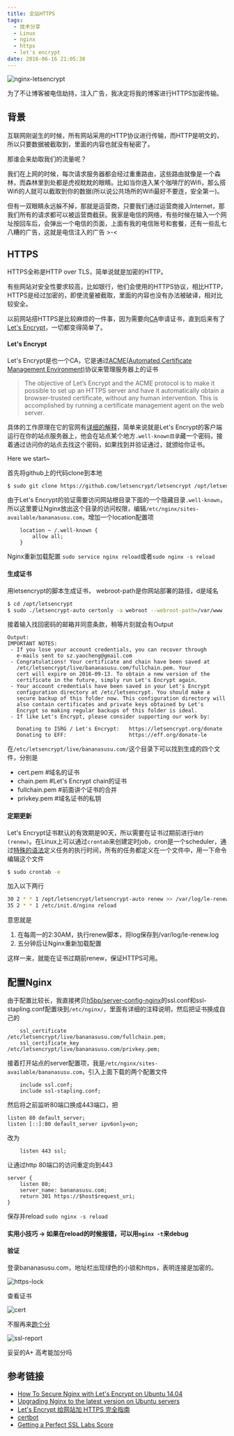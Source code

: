 ```yaml
---
title: 全站HTTPS
tags:
  - 技术分享
  - Linux
  - nginx
  - https
  - let's encrypt
date: 2016-06-16 21:05:38
---
```



![nginx-letsencrypt](/images/https-with-lets-encrypt/nginx-letsencrypt-min.png "Let's Encrypt secure our website with Nginx")

为了不让博客被电信劫持，注入广告，我决定将我的博客进行HTTPS加密传输。

<!-- more -->

## 背景

互联网刚诞生的时候，所有网站采用的HTTP协议进行传输，而HTTP是明文的，所以只要数据被截取到，里面的内容也就没有秘密了。

那谁会来劫取我们的流量呢？

我们在上网的时候，每次请求服务器都会经过重重路由，这些路由就像是一个森林，而森林里到处都是虎视眈眈的眼睛。比如当你连入某个咖啡厅的Wifi，那么搭Wifi的人就可以截取到你的数据(所以说公共场所的Wifi最好不要连，安全第一)。

但有一双眼睛永远躲不掉，那就是运营商，只要我们通过运营商接入Internet，那我们所有的请求都可以被运营商截获。我家是电信的网络，有些时候在输入一个网址按回车后，会弹出一个电信的页面，上面有我的电信账号和套餐，还有一些乱七八糟的广告，这就是电信注入的广告 >-<

## HTTPS
HTTPS全称是HTTP over TLS，简单说就是加密的HTTP。

有些网站对安全性要求较高，比如银行，他们会使用的HTTPS协议，相比HTTP，HTTPS是经过加密的，即使流量被截取，里面的内容也没有办法被破译，相对比较安全。

以前网站搭HTTPS是比较麻烦的一件事，因为需要向[CA](https://en.wikipedia.org/wiki/Certificate_authority)申请证书，直到后来有了[Let's Encrypt](https://letsencrypt.org/)，一切都变得简单了。

#### Let's Encrypt
Let's Encrypt是也一个CA，它是通过[ACME(Automated Certificate Management Environment)](https://github.com/letsencrypt/acme-spec)协议来管理服务器上的证书
>The objective of Let’s Encrypt and the ACME protocol is to make it possible to set up an HTTPS server and have it automatically obtain a browser-trusted certificate, without any human intervention. This is accomplished by running a certificate management agent on the web server.

具体的工作原理在它的官网有[详细的解释](https://letsencrypt.org/how-it-works/)，简单来说就是Let's Encrypt的客户端运行在你的站点服务器上，他会在站点某个地方`.well-known目录`藏一个密码，接着通过访问你的站点去找这个密码，如果找到并验证通过，就颁给你证书。

Here we start~

首先将github上的代码clone到本地

``` bash
$ sudo git clone https://github.com/letsencrypt/letsencrypt /opt/letsencrypt
```

由于Let's Encrypt的验证需要访问网站根目录下面的一个隐藏目录`.well-known`，所以这里要让Nginx放出这个目录的访问权限，编辑`/etc/nginx/sites-available/bananasusu.com`，增加一个location配置项

``` nginx
	location ~ /.well-known {
		allow all;
	}
```

Nginx重新加载配置 `sudo service nginx reload`或者`sudo nginx -s reload`

#### 生成证书
用letsencrypt的脚本生成证书， webroot-path是你网站部署的路径，d是域名
``` bash
$ cd /opt/letsencrypt
$ sudo ./letsencrypt-auto certonly -a webroot --webroot-path=/var/www -d bananasusu.com
```
接着输入找回密码的邮箱并同意条款，稍等片刻就会有Output

```
Output:
IMPORTANT NOTES:
 - If you lose your account credentials, you can recover through
   e-mails sent to sz.yaocheng@gmail.com
 - Congratulations! Your certificate and chain have been saved at
   /etc/letsencrypt/live/bananasusu.com/fullchain.pem. Your
   cert will expire on 2016-09-13. To obtain a new version of the
   certificate in the future, simply run Let's Encrypt again.
 - Your account credentials have been saved in your Let's Encrypt
   configuration directory at /etc/letsencrypt. You should make a
   secure backup of this folder now. This configuration directory will
   also contain certificates and private keys obtained by Let's
   Encrypt so making regular backups of this folder is ideal.
 - If like Let's Encrypt, please consider supporting our work by:

   Donating to ISRG / Let's Encrypt:   https://letsencrypt.org/donate
   Donating to EFF:                    https://eff.org/donate-le
```

在`/etc/letsencrypt/live/bananasusu.com/`这个目录下可以找到生成的四个文件，分别是
- cert.pem #域名的证书
- chain.pem #Let's Encrypt chain的证书
- fullchain.pem #前面讲个证书的合并
- privkey.pem #域名证书的私钥



#### 定期更新
Let's Encrypt证书默认的有效期是90天，所以需要在证书过期前进行`续约(renew)`。在Linux上可以通过`crontab`来创建定时job，cron是一个scheduler，通过[特殊的语法](http://www.corntab.com/pages/crontab-gui)定义任务的执行时间，所有的任务都定义在一个文件中，用一下命令编辑这个文件
```bash
$ sudo crontab -e
```
加入以下两行
```bash
30 2 * * 1 /opt/letsencrypt/letsencrypt-auto renew >> /var/log/le-renew.log
35 2 * * 1 /etc/init.d/nginx reload
```
意思就是
1. 在每周一的2:30AM，执行renew脚本，将log保存到/var/log/le-renew.log
2. 五分钟后让Nginx重新加载配置

这样一来，就能在证书过期前renew，保证HTTPS可用。

## 配置Nginx

由于配置比较长，我直接拷贝[h5bp/server-config-nginx](https://github.com/h5bp/server-configs-nginx/blob/master/h5bp/directive-only/)的ssl.conf和ssl-stapling.conf配置块到`/etc/nginx/`，里面有详细的注释说明，然后把证书换成自己的

``` nginx
    ssl_certificate /etc/letsencrypt/live/bananasusu.com/fullchain.pem;
    ssl_certificate_key /etc/letsencrypt/live/bananasusu.com/privkey.pem;
```

接着打开站点的server配置项，我是`/etc/nginx/sites-available/bananasusu.com`，引入上面下载的两个配置文件
``` nginx
	include ssl.conf;
	include ssl-stapling.conf;
```

然后将之前监听80端口换成443端口，把

``` nginx
listen 80 default_server;
listen [::]:80 default_server ipv6only=on;
```
改为
``` nginx
	listen 443 ssl;
```

让通过http 80端口的访问重定向到443

``` nginx
server {
	listen 80;
	server_name: bananasusu.com;
	return 301 https://$host$request_uri;
}
```

保存并reload `sudo nginx -s reload`

#### 实用小技巧 -> 如果在reload的时候报错，可以用`nginx -t`来debug


#### 验证
登录bananasusu.com，地址栏出现绿色的小锁和https，表明连接是加密的。

![https-lock](/images/https-with-lets-encrypt/https-lock-min.png "出现绿色的小锁")

查看证书

![cert](/images/https-with-lets-encrypt/cert-min.png "Let's Encrypt CA颁发给bananasusu.com的证书")

不服再来[跑个分](https://www.ssllabs.com/ssltest/analyze.html?d=bananasusu.com)

![ssl-report](/images/https-with-lets-encrypt/ssl-report-bananasusu-min.png "A+ 高考能加分吗")

妥妥的A+ 高考能加分吗

## 参考链接
- [How To Secure Nginx with Let's Encrypt on Ubuntu 14.04](https://www.digitalocean.com/community/tutorials/how-to-secure-nginx-with-let-s-encrypt-on-ubuntu-14-04)
- [Upgrading Nginx to the latest version on Ubuntu servers](https://leftshift.io/upgrading-nginx-to-the-latest-version-on-ubuntu-servers)
- [Let's Encrypt 给网站加 HTTPS 完全指南](https://ksmx.me/letsencrypt-ssl-https)
- [certbot](https://certbot.eff.org/)
- [Getting a Perfect SSL Labs Score](https://michael.lustfield.net/nginx/getting-a-perfect-ssl-labs-score)